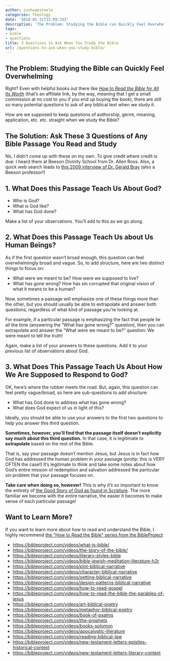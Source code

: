 ```yaml
---
author: joshuapsteele
categories: theology
date: '2018-01-31T15:09:33Z'
description: 'The Problem: Studying the Bible can Quickly Feel Overwhelming Right.'
tags:
- bible
- questions
title: 3 Questions to Ask When You Study the Bible
url: /questions-to-ask-when-you-study-bible/
---
```


## The Problem: Studying the Bible can Quickly Feel Overwhelming

Right? Even with helpful books out there like *[How to Read the Bible for All Its Worth](http://amzn.to/2DQ55nt)* (that’s an affiliate link, by the way, meaning that I get a small commission at no cost to you if you end up buying the book), there are still so many potential questions to ask of any biblical text when we study it.

How are we supposed to keep questions of authorship, genre, meaning, application, etc. etc. straight when we study the Bible?

## The Solution: Ask These 3 Questions of Any Bible Passage You Read and Study

No, I didn’t come up with these on my own. To give credit where credit is due: I heard them at Beeson Divinity School from Dr. Allen Ross. Also, a quick web search leads to [this 2009 interview of Dr. Gerald Bray](https://www.thegospelcoalition.org/blogs/justin-taylor/an-interview-with-gerald-bray-what-questions-should-we-ask-of-a-biblical-text/) (also a Beeson professor!)

## 1. What Does this Passage Teach Us About God?

- Who is God?
- What is God like?
- What has God done?

Make a list of your observations. You’ll add to this as we go along.

## 2. What Does this Passage Teach Us about Us Human Beings?

As if the first question wasn’t broad enough, this question can feel overwhelmingly broad and vague. So, to add structure, here are two distinct things to focus on:

- What were we meant to be? How were we supposed to live?
- What has gone wrong? How has sin corrupted that original vision of what it means to be a human?

Now, sometimes a passage will emphasize one of these things more than the other, but you should usually be able to extrapolate and answer both questions, regardless of what kind of passage you’re looking at.

For example, if a particular passage is emphasizing the fact that people lie all the time (answering the “What has gone wrong?” question), then you can extrapolate and answer the “What were we meant to be?” question: We were meant to tell the truth!

Again, make a list of your answers to these questions. Add it to your previous list of observations about God.

## 3. What Does This Passage Teach Us About How We Are Supposed to Respond to God?

OK, here’s where the rubber meets the road. But, again, this question can feel pretty vague/broad, so here are sub-questions to add structure:

- What has God done to address what has gone wrong?
- What does God expect of us in light of this?

Ideally, you should be able to use your answers to the first two questions to help you answer this third question.

**Sometimes, however, you’ll find that the passage itself doesn’t explicitly say much about this third question.** In that case, it is legitimate to **extrapolate** based on the rest of the Bible.

That is, say your passage doesn’t mention Jesus, but Jesus is in fact how God has addressed the human problem in your passage (protip: this is VERY OFTEN the case!) It’s legitimate to think and take some notes about how God’s entire mission of redemption and salvation addressed the particular sin problem that your passage focuses on.

**Take care when doing so, however!** This is why it’s so important to know the entirety of [the Good Story of God as found in Scripture](https://bibleproject.com/videos/the-story-of-the-bible/). The more familiar we become with the entire narrative, the easier it becomes to make sense of each particular passage!

## Want to Learn More?

If you want to learn more about how to read and understand the Bible, I highly recommend [the "How to Read the Bible" series from the BibleProject](https://bibleproject.com/videos/collections/how-to-read-the-bible/): 

- https://bibleproject.com/videos/what-is-bible/
- https://bibleproject.com/videos/the-story-of-the-bible/
- https://bibleproject.com/videos/literary-styles-bible
- https://bibleproject.com/videos/bible-jewish-meditation-literature-h2r
- https://bibleproject.com/videos/plot-biblical-narrative
- https://bibleproject.com/videos/character-biblical-narrative
- https://bibleproject.com/videos/setting-biblical-narrative
- https://bibleproject.com/videos/design-patterns-biblical-narrative
- https://bibleproject.com/videos/how-to-read-gospel
- https://bibleproject.com/videos/how-to-read-the-bible-the-parables-of-jesus
- https://bibleproject.com/videos/art-biblical-poetry
- https://bibleproject.com/videos/metaphor-biblical-poetry
- https://bibleproject.com/videos/book-of-psalms
- https://bibleproject.com/videos/the-prophets
- https://bibleproject.com/videos/books-solomon
- https://bibleproject.com/videos/apocalyptic-literature
- https://bibleproject.com/videos/reading-biblical-law
- https://bibleproject.com/videos/new-testament-letters-epistles-historical-context
- https://bibleproject.com/videos/new-testament-letters-literary-context